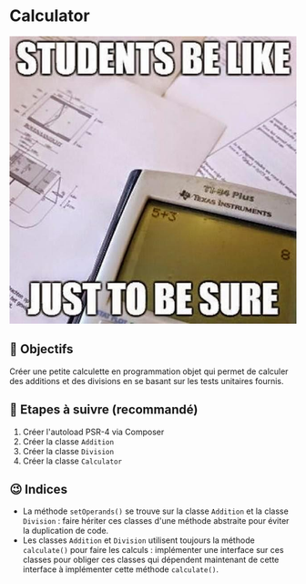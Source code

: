 # Calculator

![](3yw1gnyx1pw01.jpg)

## 🎯 Objectifs

Créer une petite calculette en programmation objet qui permet de calculer des additions et des divisions en se basant sur les tests unitaires fournis.

## 🕺 Etapes à suivre (recommandé)

1. Créer l'autoload PSR-4 via Composer
2. Créer la classe `Addition`
3. Créer la classe `Division`
4. Créer la classe `Calculator`

## 😉 Indices

- La méthode `setOperands()` se trouve sur la classe `Addition` et la classe `Division` : faire hériter ces classes d'une méthode abstraite pour éviter la duplication de code.
- Les classes `Addition` et `Division` utilisent toujours la méthode `calculate()` pour faire les calculs : implémenter une interface sur ces classes pour obliger ces classes qui dépendent maintenant de cette interface à implémenter cette méthode `calculate()`.